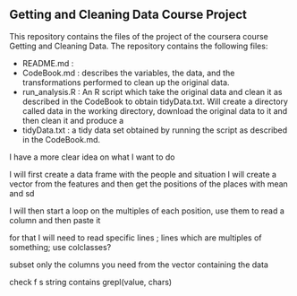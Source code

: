 ## Getting and Cleaning Data Course Project

This repository contains the files of the project of the coursera course Getting and Cleaning Data. The repository contains the following files:
- README.md :
- CodeBook.md : describes the variables, the data, and the transformations performed to clean up the original data.
- run_analysis.R : An R script which take the original data  and clean it as described in the CodeBook to obtain tidyData.txt. Will create a directory called data in the working directory, download the original data to it and then clean it and produce a 
- tidyData.txt : a tidy data set obtained by running the script as described in the CodeBook.md.


I have a more clear idea on what I want to do

I will first create a data frame with the people and situation
I will create a vector from the features and then get the positions of the places with mean and sd

I will then start a loop on the multiples of each position, use them to read a column and then paste it

for that I will need to read specific lines ; lines which are multiples of something; use colclasses?

subset only the columns you need from the vector containing the data

check f s string contains
grepl(value, chars)